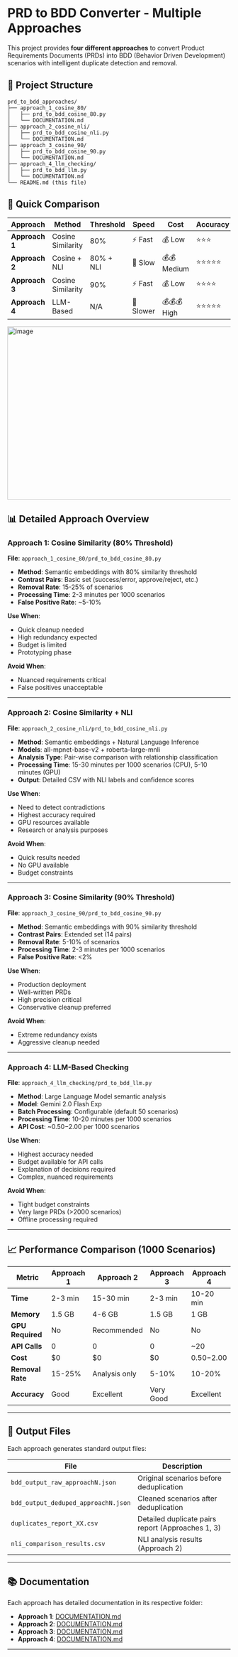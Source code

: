# PRD to BDD Converter - Multiple Approaches

This project provides **four different approaches** to convert Product Requirements Documents (PRDs) into BDD (Behavior Driven Development) scenarios with intelligent duplicate detection and removal.

## 📁 Project Structure

```
prd_to_bdd_approaches/
├── approach_1_cosine_80/
│   ├── prd_to_bdd_cosine_80.py
│   └── DOCUMENTATION.md
├── approach_2_cosine_nli/
│   ├── prd_to_bdd_cosine_nli.py
│   └── DOCUMENTATION.md
├── approach_3_cosine_90/
│   ├── prd_to_bdd_cosine_90.py
│   └── DOCUMENTATION.md
├── approach_4_llm_checking/
│   ├── prd_to_bdd_llm.py
│   └── DOCUMENTATION.md
└── README.md (this file)
```

## 🎯 Quick Comparison

| Approach | Method | Threshold | Speed | Cost | Accuracy | Best For |
|----------|--------|-----------|-------|------|----------|----------|
| **Approach 1** | Cosine Similarity | 80% | ⚡ Fast | 💰 Low | ⭐⭐⭐ | Prototyping |
| **Approach 2** | Cosine + NLI | 80% + NLI | 🐌 Slow | 💰💰 Medium | ⭐⭐⭐⭐⭐ | Research |
| **Approach 3** | Cosine Similarity | 90% | ⚡ Fast | 💰 Low | ⭐⭐⭐⭐ | Production |
| **Approach 4** | LLM-Based | N/A | 🐢 Slower | 💰💰💰 High | ⭐⭐⭐⭐⭐ | Critical Projects |


<img width="1297" height="390" alt="image" src="https://github.com/user-attachments/assets/340a2e15-28c7-4525-b3b0-c47055324e13" />

## 📊 Detailed Approach Overview

### Approach 1: Cosine Similarity (80% Threshold)
**File**: `approach_1_cosine_80/prd_to_bdd_cosine_80.py`

- **Method**: Semantic embeddings with 80% similarity threshold
- **Contrast Pairs**: Basic set (success/error, approve/reject, etc.)
- **Removal Rate**: 15-25% of scenarios
- **Processing Time**: 2-3 minutes per 1000 scenarios
- **False Positive Rate**: ~5-10%

**Use When**:
- Quick cleanup needed
- High redundancy expected
- Budget is limited
- Prototyping phase

**Avoid When**:
- Nuanced requirements critical
- False positives unacceptable

---

### Approach 2: Cosine Similarity + NLI
**File**: `approach_2_cosine_nli/prd_to_bdd_cosine_nli.py`

- **Method**: Semantic embeddings + Natural Language Inference
- **Models**: all-mpnet-base-v2 + roberta-large-mnli
- **Analysis Type**: Pair-wise comparison with relationship classification
- **Processing Time**: 15-30 minutes per 1000 scenarios (CPU), 5-10 minutes (GPU)
- **Output**: Detailed CSV with NLI labels and confidence scores

**Use When**:
- Need to detect contradictions
- Highest accuracy required
- GPU resources available
- Research or analysis purposes

**Avoid When**:
- Quick results needed
- No GPU available
- Budget constraints

---

### Approach 3: Cosine Similarity (90% Threshold)
**File**: `approach_3_cosine_90/prd_to_bdd_cosine_90.py`

- **Method**: Semantic embeddings with 90% similarity threshold
- **Contrast Pairs**: Extended set (14 pairs)
- **Removal Rate**: 5-10% of scenarios
- **Processing Time**: 2-3 minutes per 1000 scenarios
- **False Positive Rate**: <2%

**Use When**:
- Production deployment
- Well-written PRDs
- High precision critical
- Conservative cleanup preferred

**Avoid When**:
- Extreme redundancy exists
- Aggressive cleanup needed

---

### Approach 4: LLM-Based Checking
**File**: `approach_4_llm_checking/prd_to_bdd_llm.py`

- **Method**: Large Language Model semantic analysis
- **Model**: Gemini 2.0 Flash Exp
- **Batch Processing**: Configurable (default 50 scenarios)
- **Processing Time**: 10-20 minutes per 1000 scenarios
- **API Cost**: ~$0.50-$2.00 per 1000 scenarios

**Use When**:
- Highest accuracy needed
- Budget available for API calls
- Explanation of decisions required
- Complex, nuanced requirements

**Avoid When**:
- Tight budget constraints
- Very large PRDs (>2000 scenarios)
- Offline processing required


---

## 📈 Performance Comparison (1000 Scenarios)

| Metric | Approach 1 | Approach 2 | Approach 3 | Approach 4 |
|--------|------------|------------|------------|------------|
| **Time** | 2-3 min | 15-30 min | 2-3 min | 10-20 min |
| **Memory** | 1.5 GB | 4-6 GB | 1.5 GB | 1 GB |
| **GPU Required** | No | Recommended | No | No |
| **API Calls** | 0 | 0 | 0 | ~20 |
| **Cost** | $0 | $0 | $0 | $0.50-$2.00 |
| **Removal Rate** | 15-25% | Analysis only | 5-10% | 10-20% |
| **Accuracy** | Good | Excellent | Very Good | Excellent |


---


## 📝 Output Files

Each approach generates standard output files:

| File | Description |
|------|-------------|
| `bdd_output_raw_approachN.json` | Original scenarios before deduplication |
| `bdd_output_deduped_approachN.json` | Cleaned scenarios after deduplication |
| `duplicates_report_XX.csv` | Detailed duplicate pairs report (Approaches 1, 3) |
| `nli_comparison_results.csv` | NLI analysis results (Approach 2) |

---


## 📚 Documentation

Each approach has detailed documentation in its respective folder:

- **Approach 1**: [DOCUMENTATION.md](approach_1_cosine_80/DOCUMENTATION.md)
- **Approach 2**: [DOCUMENTATION.md](approach_2_cosine_nli/DOCUMENTATION.md)
- **Approach 3**: [DOCUMENTATION.md](approach_3_cosine_90/DOCUMENTATION.md)
- **Approach 4**: [DOCUMENTATION.md](approach_4_llm_checking/DOCUMENTATION.md)

---


